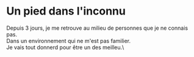 # Un pied dans l'inconnu

Depuis 3 jours, je me retrouve au milieu de personnes que je ne connais pas.\
Dans un environnement qui ne m'est pas familier.\
Je vais tout donnerd pour être un des meilleu.\ 
